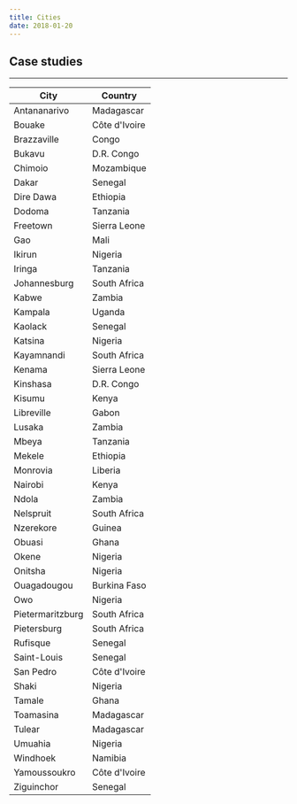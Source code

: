 ```yaml
---
title: Cities
date: 2018-01-20
---
```


## Case studies

---


| City | Country |
|------|---------|
| Antananarivo | Madagascar |
| Bouake | Côte d'Ivoire |
| Brazzaville | Congo |
| Bukavu | D.R. Congo |
| Chimoio | Mozambique |
| Dakar | Senegal |
| Dire Dawa | Ethiopia |
| Dodoma | Tanzania |
| Freetown | Sierra Leone |
| Gao | Mali |
| Ikirun | Nigeria |
| Iringa | Tanzania |
| Johannesburg | South Africa |
| Kabwe | Zambia |
| Kampala | Uganda |
| Kaolack | Senegal |
| Katsina | Nigeria |
| Kayamnandi | South Africa |
| Kenama | Sierra Leone |
| Kinshasa | D.R. Congo |
| Kisumu | Kenya |
| Libreville | Gabon |
| Lusaka | Zambia |
| Mbeya | Tanzania |
| Mekele | Ethiopia |
| Monrovia | Liberia |
| Nairobi | Kenya |
| Ndola | Zambia |
| Nelspruit | South Africa |
| Nzerekore | Guinea |
| Obuasi | Ghana |
| Okene | Nigeria |
| Onitsha | Nigeria |
| Ouagadougou | Burkina Faso |
| Owo | Nigeria |
| Pietermaritzburg | South Africa |
| Pietersburg | South Africa |
| Rufisque | Senegal |
| Saint-Louis | Senegal |
| San Pedro | Côte d'Ivoire |
| Shaki | Nigeria |
| Tamale | Ghana |
| Toamasina | Madagascar |
| Tulear | Madagascar |
| Umuahia | Nigeria |
| Windhoek | Namibia |
| Yamoussoukro | Côte d'Ivoire |
| Ziguinchor | Senegal |
